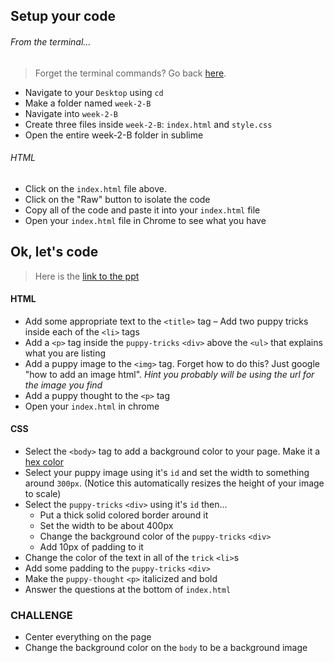 ## Setup your code

###### From the terminal...
> Forget the terminal commands? Go back [here](https://github.com/codebug-tech/week-1-A).
- Navigate to your `Desktop` using `cd`
- Make a folder named `week-2-B`
- Navigate into `week-2-B`
- Create three files inside `week-2-B`: `index.html` and `style.css`
- Open the entire week-2-B folder in sublime


###### HTML
- Click on the `index.html` file above. 
- Click on the "Raw" button to isolate the code
- Copy all of the code and paste it into your `index.html` file
- Open your `index.html` file in Chrome to see what you have

## Ok, let's code
> Here is the [link to the ppt](https://www.dropbox.com/s/lbm6iyzjsrzz50b/week-2-B.pdf?dl=0)

#### HTML
- Add some appropriate text to the `<title>` tag
– Add two puppy tricks inside each of the `<li>` tags
- Add a `<p>` tag inside the `puppy-tricks` `<div>` above the `<ul>` that explains what you are listing
- Add a puppy image to the `<img>` tag. Forget how to do this? Just google "how to add an image html". 
  *Hint you probably will be using the url for the image you find*
- Add a puppy thought to the `<p>` tag
- Open your `index.html` in chrome

#### CSS
- Select the `<body>` tag to add a background color to your page. Make it a [hex color](https://www.google.com/search?safe=strict&ei=c8MTWv_UDILcjwTngoz4Ag&q=hex+color+picker&oq=hex+color+picker&gs_l=psy-ab.3..35i39k1j0i20i263k1j0l8.1789.3075.0.3212.8.8.0.0.0.0.222.540.0j2j1.3.0....0...1c.1.64.psy-ab..5.3.540...0i20i264k1.0.UzF9Vbe5x_8)
- Select your puppy image using it's `id` and set the width to something around `300px`. (Notice this automatically resizes the height of your image to scale)
- Select the `puppy-tricks` `<div>` using it's `id` then...
  - Put a thick solid colored border around it
  - Set the width to be about 400px
  - Change the background color of the `puppy-tricks` `<div>`
  - Add 10px of padding to it
- Change the color of the text in all of the `trick` `<li>`s
- Add some padding to the `puppy-tricks` `<div>`
- Make the `puppy-thought` `<p>` italicized and bold
- Answer the questions at the bottom of `index.html`

### CHALLENGE
- Center everything on the page
- Change the background color on the `body` to be a background image

